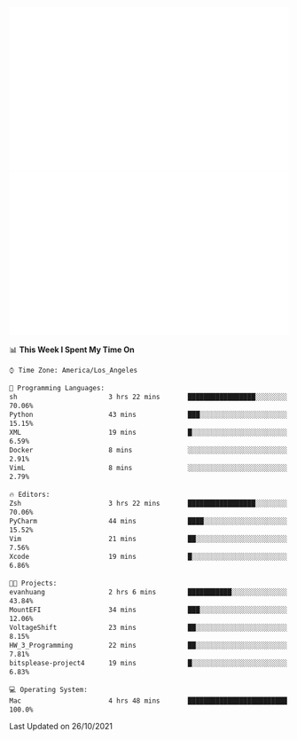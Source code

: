 <a href="https://github.com/jstrieb/github-stats">
 
![](https://github.com/evanhuang117/github-stats/blob/master/generated/overview.svg)
![](https://github.com/evanhuang117/github-stats/blob/master/generated/languages.svg)

</a>

<!--START_SECTION:waka-->
📊 **This Week I Spent My Time On** 

```text
⌚︎ Time Zone: America/Los_Angeles

💬 Programming Languages: 
sh                       3 hrs 22 mins       █████████████████░░░░░░░░   70.06% 
Python                   43 mins             ███░░░░░░░░░░░░░░░░░░░░░░   15.15% 
XML                      19 mins             █░░░░░░░░░░░░░░░░░░░░░░░░   6.59% 
Docker                   8 mins              ░░░░░░░░░░░░░░░░░░░░░░░░░   2.91% 
VimL                     8 mins              ░░░░░░░░░░░░░░░░░░░░░░░░░   2.79%

🔥 Editors: 
Zsh                      3 hrs 22 mins       █████████████████░░░░░░░░   70.06% 
PyCharm                  44 mins             ████░░░░░░░░░░░░░░░░░░░░░   15.52% 
Vim                      21 mins             ██░░░░░░░░░░░░░░░░░░░░░░░   7.56% 
Xcode                    19 mins             █░░░░░░░░░░░░░░░░░░░░░░░░   6.86%

🐱‍💻 Projects: 
evanhuang                2 hrs 6 mins        ███████████░░░░░░░░░░░░░░   43.84% 
MountEFI                 34 mins             ███░░░░░░░░░░░░░░░░░░░░░░   12.06% 
VoltageShift             23 mins             ██░░░░░░░░░░░░░░░░░░░░░░░   8.15% 
HW_3_Programming         22 mins             ██░░░░░░░░░░░░░░░░░░░░░░░   7.81% 
bitsplease-project4      19 mins             █░░░░░░░░░░░░░░░░░░░░░░░░   6.83%

💻 Operating System: 
Mac                      4 hrs 48 mins       █████████████████████████   100.0%

```


 Last Updated on 26/10/2021
<!--END_SECTION:waka-->
